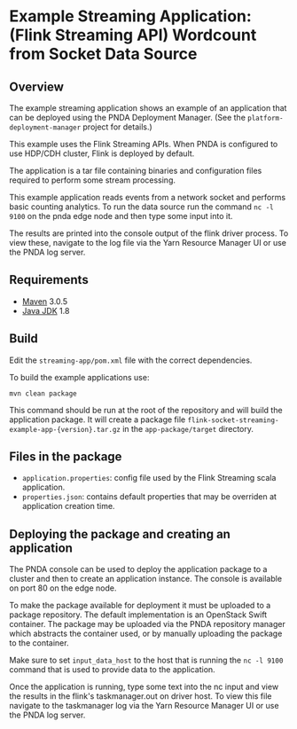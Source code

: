 # Example Streaming Application: (Flink Streaming API) Wordcount from Socket Data Source

## Overview

The example streaming application shows an example of an application that can be deployed using the PNDA Deployment Manager. (See the `platform-deployment-manager` project for details.)

This example uses the Flink Streaming APIs. When PNDA is configured to use HDP/CDH cluster, Flink is deployed by default.

The application is a tar file containing binaries and configuration files required to perform some stream processing.

This example application reads events from a network socket and performs basic counting analytics. To run the data source run the command `nc -l 9100` on the pnda edge node and then type some input into it.

The results are printed into the console output of the flink driver process. To view these, navigate to the log file via the Yarn Resource Manager UI or use the PNDA log server.


## Requirements

* [Maven](https://maven.apache.org/docs/3.0.5/release-notes.html) 3.0.5
* [Java JDK](https://docs.oracle.com/javase/8/docs/technotes/guides/install/install_overview.html) 1.8

## Build
Edit the `streaming-app/pom.xml` file with the correct dependencies.

To build the example applications use:

````
mvn clean package
````

This command should be run at the root of the repository and will build the application package. It will create a package file `flink-socket-streaming-example-app-{version}.tar.gz` in the `app-package/target` directory.

## Files in the package

- `application.properties`: config file used by the Flink Streaming scala application.
- `properties.json`: contains default properties that may be overriden at application creation time.

## Deploying the package and creating an application

The PNDA console can be used to deploy the application package to a cluster and then to create an application instance. The console is available on port 80 on the edge node.

To make the package available for deployment it must be uploaded to a package repository. The default implementation is an OpenStack Swift container. The package may be uploaded via the PNDA repository manager which abstracts the container used, or by manually uploading the package to the container.

Make sure to set `input_data_host` to the host that is running the `nc -l 9100` command that is used to provide data to the application.

Once the application is running, type some text into the nc input and view the results in the flink's taskmanager.out on driver host. To view this file navigate to the taskmanager log via the Yarn Resource Manager UI or use the PNDA log server.



